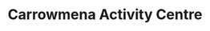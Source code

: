 ---
title: "Carrowmena Activity Centre"
address: "100 Carrowclare Road, Limavady, Co. Derry, BT49 9EB"
tel: "+44 (0)28 7776 3431"
county: "Derry"
category: "Archery"
type: "Content"
lat: "55.09095764160156"
lng: "-7.001007556915283"
---